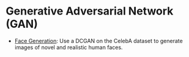# Generative Adversarial Network (GAN)

* [Face Generation](https://github.com/rezadodge/deep_learning/tree/master/GAN/face_generation): Use a DCGAN on the CelebA dataset to generate images of novel and realistic human faces.
